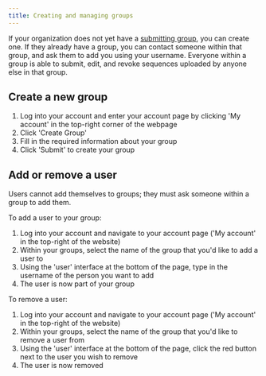 ```yaml
---
title: Creating and managing groups
---
```


If your organization does not yet have a [submitting group](../../introduction/glossary/#submitting-group), you can create one. If they already have a group, you can contact someone within that group, and ask them to add you using your username. Everyone within a group is able to submit, edit, and revoke sequences uploaded by anyone else in that group.

## Create a new group

1. Log into your account and enter your account page by clicking 'My account' in the top-right corner of the webpage
2. Click 'Create Group'
3. Fill in the required information about your group
4. Click 'Submit' to create your group

## Add or remove a user

Users cannot add themselves to groups; they must ask someone within a group to add them.

To add a user to your group:

1. Log into your account and navigate to your account page ('My account' in the top-right of the website)
2. Within your groups, select the name of the group that you'd like to add a user to
3. Using the 'user' interface at the bottom of the page, type in the username of the person you want to add
4. The user is now part of your group

To remove a user:

1. Log into your account and navigate to your account page ('My account' in the top-right of the website)
2. Within your groups, select the name of the group that you'd like to remove a user from
3. Using the 'user' interface at the bottom of the page, click the red button next to the user you wish to remove
4. The user is now removed
